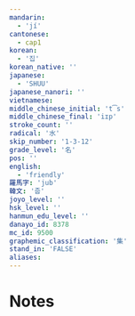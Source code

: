 ```yaml
---
mandarin:
  - 'jí'
cantonese:
  - cap1
korean:
  - '집'
korean_native: ''
japanese:
  - 'SHUU'
japanese_nanori: ''
vietnamese:
middle_chinese_initial: 't͡s'
middle_chinese_final: 'iɪp'
stroke_count: ''
radical: '水'
skip_number: '1-3-12'
grade_level: '名'
pos: ''
english:
  - 'friendly'
羅馬字: 'jub'
韓文: '줍'
joyo_level: ''
hsk_level: ''
hanmun_edu_level: ''
danayo_id: 8378
mc_id: 9500
graphemic_classification: '集'
stand_in: 'FALSE'
aliases:
---
```


# Notes
